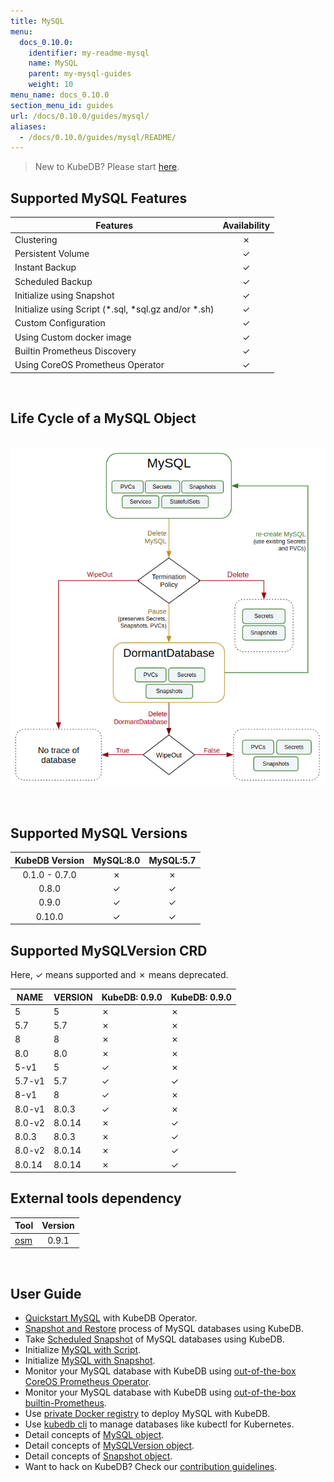 ```yaml
---
title: MySQL
menu:
  docs_0.10.0:
    identifier: my-readme-mysql
    name: MySQL
    parent: my-mysql-guides
    weight: 10
menu_name: docs_0.10.0
section_menu_id: guides
url: /docs/0.10.0/guides/mysql/
aliases:
  - /docs/0.10.0/guides/mysql/README/
---
```


> New to KubeDB? Please start [here](/docs/concepts/README.md).

## Supported MySQL Features

|                        Features                         | Availability |
| ------------------------------------------------------- | :----------: |
| Clustering                                              |   &#10007;   |
| Persistent Volume                                       |   &#10003;   |
| Instant Backup                                          |   &#10003;   |
| Scheduled Backup                                        |   &#10003;   |
| Initialize using Snapshot                               |   &#10003;   |
| Initialize using Script (\*.sql, \*sql.gz and/or \*.sh) |   &#10003;   |
| Custom Configuration                                    |   &#10003;   |
| Using Custom docker image                               |   &#10003;   |
| Builtin Prometheus Discovery                            |   &#10003;   |
| Using CoreOS Prometheus Operator                        |   &#10003;   |

<br/>

## Life Cycle of a MySQL Object

<p align="center">
  <img alt="lifecycle"  src="/docs/images/mysql/mysql-lifecycle.png" >
</p>

<br/>

## Supported MySQL Versions

| KubeDB Version | MySQL:8.0 | MySQL:5.7 |
| :------------: | :-------: | :-------: |
| 0.1.0 - 0.7.0  | &#10007;  | &#10007;  |
|     0.8.0      | &#10003;  | &#10003;  |
|     0.9.0      | &#10003;  | &#10003;  |
|     0.10.0     | &#10003;  | &#10003;  |

## Supported MySQLVersion CRD

Here, &#10003; means supported and &#10007; means deprecated.

|  NAME  | VERSION | KubeDB: 0.9.0 | KubeDB: 0.9.0 |
| ------ | ------- | ------------- | ------------- |
| 5      | 5       | &#10007;      | &#10007;      |
| 5.7    | 5.7     | &#10007;      | &#10007;      |
| 8      | 8       | &#10007;      | &#10007;      |
| 8.0    | 8.0     | &#10007;      | &#10007;      |
| 5-v1   | 5       | &#10003;      | &#10007;      |
| 5.7-v1 | 5.7     | &#10003;      | &#10003;      |
| 8-v1   | 8       | &#10003;      | &#10007;      |
| 8.0-v1 | 8.0.3   | &#10003;      | &#10007;      |
| 8.0-v2 | 8.0.14  | &#10007;      | &#10003;      |
| 8.0.3  | 8.0.3   | &#10007;      | &#10003;      |
| 8.0-v2 | 8.0.14  | &#10007;      | &#10003;      |
| 8.0.14 | 8.0.14  | &#10007;      | &#10003;      |

## External tools dependency

|                  Tool                  | Version |
| -------------------------------------- | :-----: |
| [osm](https://github.com/appscode/osm) |  0.9.1  |

<br/>

## User Guide

- [Quickstart MySQL](/docs/guides/mysql/quickstart/quickstart.md) with KubeDB Operator.
- [Snapshot and Restore](/docs/guides/mysql/snapshot/backup-and-restore.md) process of MySQL databases using KubeDB.
- Take [Scheduled Snapshot](/docs/guides/mysql/snapshot/scheduled-backup.md) of MySQL databases using KubeDB.
- Initialize [MySQL with Script](/docs/guides/mysql/initialization/using-script.md).
- Initialize [MySQL with Snapshot](/docs/guides/mysql/initialization/using-snapshot.md).
- Monitor your MySQL database with KubeDB using [out-of-the-box CoreOS Prometheus Operator](/docs/guides/mysql/monitoring/using-coreos-prometheus-operator.md).
- Monitor your MySQL database with KubeDB using [out-of-the-box builtin-Prometheus](/docs/guides/mysql/monitoring/using-builtin-prometheus.md).
- Use [private Docker registry](/docs/guides/mysql/private-registry/using-private-registry.md) to deploy MySQL with KubeDB.
- Use [kubedb cli](/docs/guides/mysql/cli/cli.md) to manage databases like kubectl for Kubernetes.
- Detail concepts of [MySQL object](/docs/concepts/databases/mysql.md).
- Detail concepts of [MySQLVersion object](/docs/concepts/catalog/mysql.md).
- Detail concepts of [Snapshot object](/docs/concepts/snapshot.md).
- Want to hack on KubeDB? Check our [contribution guidelines](/docs/CONTRIBUTING.md).
